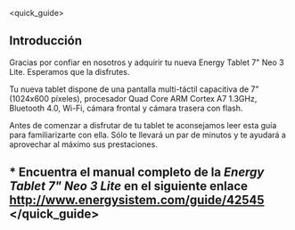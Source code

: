 <quick_guide>
## Introducción

Gracias por confiar en nosotros y adquirir tu nueva Energy Tablet 7" Neo 3 Lite. Esperamos que la disfrutes.

Tu nueva tablet dispone de una pantalla multi-táctil capacitiva de 7” (1024x600 píxeles), procesador Quad Core ARM Cortex A7 1.3GHz, Bluetooth 4.0, Wi-Fi, cámara frontal y cámara trasera con flash.

Antes de comenzar a disfrutar de tu tablet te aconsejamos leer esta guía para familiarizarte con ella. Sólo te llevará un par de minutos y te ayudará a aprovechar al máximo sus prestaciones.

## <unique> * Encuentra el manual completo de la *Energy Tablet 7" Neo 3 Lite* en el siguiente enlace  http://www.energysistem.com/guide/42545 </unique> </quick_guide>

